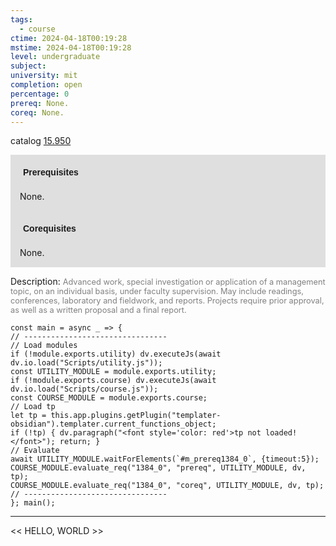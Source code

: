 ```yaml
---
tags:
  - course
ctime: 2024-04-18T00:19:28
mstime: 2024-04-18T00:19:28
level: undergraduate
subject: 
university: mit
completion: open
percentage: 0
prereq: None.
coreq: None.
---
```


catalog [15.950](http://student.mit.edu/catalog/m15c.html#15.950)

<span style="display: block; padding: 15px; background-color: rgb(100, 100, 100, 0.2);"><font id="m_prereq1384_0" style="display: block; font-family: Arial, sans-serif; font-weight: bold; padding: 5px">Prerequisites</font><br><span id="prereq1384_0">None.</span></span>
<span style="display: block; padding: 15px; background-color: rgb(100, 100, 100, 0.2);"><font id="m_coreq1384_0" style="display: block; font-family: Arial, sans-serif; font-weight: bold; padding: 5px">Corequisites</font><br><span id="coreq1384_0">None.</span></span>

<font style="">Description:</font>
<font style="color: grey; font-size: 0.8rem;">Advanced work, special investigation or application of a management topic, on an individual basis, under faculty supervision. May include readings, conferences, laboratory and fieldwork, and reports. Projects require prior approval, as well as a written proposal and a final report.</font>

```dataviewjs
const main = async _ => {
// --------------------------------
// Load modules
if (!module.exports.utility) dv.executeJs(await dv.io.load("Scripts/utility.js"));
const UTILITY_MODULE = module.exports.utility;
if (!module.exports.course) dv.executeJs(await dv.io.load("Scripts/course.js"));
const COURSE_MODULE = module.exports.course;
// Load tp
let tp = this.app.plugins.getPlugin("templater-obsidian").templater.current_functions_object;
if (!tp) { dv.paragraph("<font style='color: red'>tp not loaded!</font>"); return; }
// Evaluate
await UTILITY_MODULE.waitForElements(`#m_prereq1384_0`, {timeout:5});
COURSE_MODULE.evaluate_req("1384_0", "prereq", UTILITY_MODULE, dv, tp);
COURSE_MODULE.evaluate_req("1384_0", "coreq", UTILITY_MODULE, dv, tp);
// --------------------------------
}; main();
```

---

<< HELLO, WORLD >>
